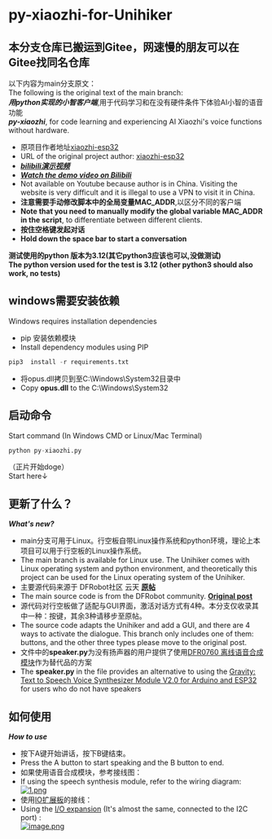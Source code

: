 # py-xiaozhi-for-Unihiker
## 本分支仓库已搬运到Gitee，网速慢的朋友可以在Gitee找同名仓库
以下内容为main分支原文：</br>
The following is the original text of the main branch:</br>
***用python实现的小智客户端***,用于代码学习和在没有硬件条件下体验AI小智的语音功能</br>
***py-xiaozhi***, for code learning and experiencing AI Xiaozhi's voice functions without hardware.</br>
* 原项目作者地址[xiaozhi-esp32](https://github.com/78/xiaozhi-esp32)</br>
* URL of the original project author: [xiaozhi-esp32](https://github.com/78/xiaozhi-esp32)</br>
* [***bilibili演示视频***](https://b23.tv/GbXeLHX)</br>
* [***Watch the demo video on Bilibili***](https://b23.tv/GbXeLHX)</br>
* Not available on Youtube because author is in China. Visiting the website is very difficult and it is illegal to use a VPN to visit it in China.</br>
* **注意需要手动修改脚本中的全局变量MAC_ADDR**,以区分不同的客户端</br>
* **Note that you need to manually modify the global variable MAC_ADDR in the script**, to differentiate between different clients. </br>
* **按住空格键发起对话**</br>
* **Hold down the space bar to start a conversation**

**测试使用的python 版本为3.12(其它python3应该也可以,没做测试)**</br>
**The python version used for the test is 3.12 (other python3 should also work, no tests)**

## windows需要安装依赖
Windows requires installation dependencies</br>
* pip 安装依赖模块</br>
* Install dependency modules using PIP
```python
pip3  install -r requirements.txt
```
* 将opus.dll拷贝到至C:\Windows\System32目录中</br>
* Copy **opus.dll** to the C:\Windows\System32

## 启动命令
Start command (In Windows CMD or Linux/Mac Terminal)</br>
```python
python py-xiaozhi.py
```

（正片开始doge）</br>
Start here↓

## 更新了什么？
***What's new?*** </br>
* main分支可用于Linux。行空板自带Linux操作系统和python环境，理论上本项目可以用于行空板的Linux操作系统。</br>
* The main branch is available for Linux use. The Unihiker comes with Linux operating system and python environment, and theoretically this project can be used for the Linux operating system of the Unihiker.</br>
* 主要源代码来源于 DFRobot社区 云天 [**原帖**](https://mc.dfrobot.com.cn/thread-324368-1-1.html)</br>
* The main source code is from the DFRobot community. [**Original post**](https://mc.dfrobot.com.cn/thread-324368-1-1.html)</br>
* 源代码对行空板做了适配与GUI界面，激活对话方式有4种。本分支仅收录其中一种：按键，其余3种请移步至原帖。</br>
* The source code adapts the Unihiker and add a GUI, and there are 4 ways to activate the dialogue. This branch only includes one of them: buttons, and the other three types please move to the original post.</br>
* 文件中的**speaker.py**为没有扬声器的用户提供了使用[DFR0760 离线语音合成模块](https://www.dfrobot.com.cn/goods-3014.html)作为替代品的方案</br>
* The **speaker.py** in the file provides an alternative to using the [Gravity: Text to Speech Voice Synthesizer Module V2.0 for Arduino and ESP32](https://www.dfrobot.com/product-2234.html) for users who do not have speakers

## 如何使用
***How to use***</br>
* 按下A键开始讲话，按下B键结束。</br>
* Press the A button to start speaking and the B button to end.</br>
* 如果使用语音合成模块，参考接线图：</br>
* If using the speech synthesis module, refer to the wiring diagram:</br>
[![1.png](https://i.postimg.cc/FzR35XQN/1.png)](https://postimg.cc/gXCn85JT)
* 使用[IO扩展板](https://www.dfrobot.com.cn/goods-1966.html)的接线：</br>
* Using the [I/O expansion](https://www.dfrobot.com/product-1867.html) (It's almost the same, connected to the I2C port) :</br>
[![image.png](https://i.postimg.cc/K88BX1dX/image.png)](https://postimg.cc/56D6L24p)
